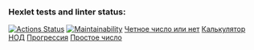 ### Hexlet tests and linter status:

[![Actions Status](https://github.com/Azyzyyy/fullstack-javascript-project-44/actions/workflows/hexlet-check.yml/badge.svg)](https://github.com/Azyzyyy/fullstack-javascript-project-44/actions)
[![Maintainability](https://api.codeclimate.com/v1/badges/582edceca2e76b65245f/maintainability)](https://codeclimate.com/github/Azyzyyy/fullstack-javascript-project-44/maintainability)
[Четное число или нет](https://asciinema.org/a/2zdoM8zwWidZnkwccQ1pVNFXv)
[Калькулятор](https://asciinema.org/a/hZPmMX5KNpc9tEXzOnCxlte5h)
[НОД](https://asciinema.org/a/o91fWS1KFvIHdNwp95uhhBrfS)
[Прогрессия](https://asciinema.org/a/JVpBO226PiymY4BUNBxiloHmY)
[Простое число](https://asciinema.org/a/CLrwoQRLe1BRfaWcvMFHMLKCD)